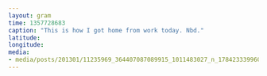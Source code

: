 ```yaml
---
layout: gram
time: 1357728683
caption: "This is how I got home from work today. Nbd."
latitude: 
longitude: 
media:
- media/posts/201301/11235969_364407087089915_1011483027_n_17842333996000351.jpg
---
```

